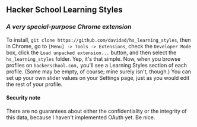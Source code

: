## Hacker School Learning Styles
### _A very special-purpose Chrome extension_

To install, `git clone https://github.com/davidad/hs_learning_styles`, then in
Chrome, go to `[Menu] -> Tools -> Extensions`, check the `Developer Mode` box,
click the `Load unpacked extension...` button, and then select the
`hs_learning_styles` folder. Yep, it's that simple. Now, when you browse
profiles on `hackerschool.com,` you'll see a Learning Styles section of each
profile. (Some may be empty, of course; mine surely isn't, though.) You can set
up your own slider values on your Settings page, just as you would edit the
rest of your profile.

#### Security note

There are no guarantees about either the confidentiality or the integrity of
this data, because I haven't implemented OAuth yet. Be nice.
